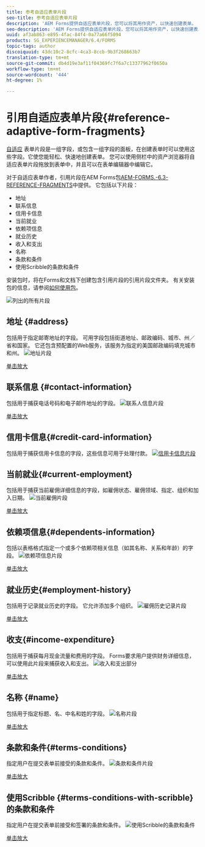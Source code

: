 ```yaml
---
title: 参考自适应表单片段
seo-title: 参考自适应表单片段
description: 'AEM Forms提供自适应表单片段，您可以将其用作资产，以快速创建表单。 '
seo-description: 'AEM Forms提供自适应表单片段，您可以将其用作资产，以快速创建表单。 '
uuid: af3ab863-e895-4fac-84f4-0a77a66f5094
products: SG_EXPERIENCEMANAGER/6.4/FORMS
topic-tags: author
discoiquuid: 43dc10c2-8cfc-4ca3-8ccb-9b3f268663b7
translation-type: tm+mt
source-git-commit: db4d19e3af11f04369fc7f6a7c13377962f0650a
workflow-type: tm+mt
source-wordcount: '444'
ht-degree: 1%

---
```



# 引用自适应表单片段{#reference-adaptive-form-fragments}

[自适应](/help/forms/using/adaptive-form-fragments.md) 表单片段是一组字段，或包含一组字段的面板，在创建表单时可以使用这些字段。它使您能轻松、快速地创建表单。 您可以使用侧栏中的资产浏览器将自适应表单片段拖放到表单中，并且可以在表单编辑器中编辑它。

对于自适应表单作者，引用片段在AEM Forms包[AEM-FORMS.-6.3-REFERENCE-FRAGMENTS](https://www.adobeaemcloud.com/content/marketplace/marketplaceProxy.html?packagePath=/content/companies/public/adobe/packages/cq630/fd/AEM-FORMS-6.3-REFERENCE-FRAGMENTS)中提供。 它包括以下片段：

* 地址
* 联系信息
* 信用卡信息
* 当前就业
* 依赖项信息
* 就业历史
* 收入和支出
* 名称
* 条款和条件
* 使用Scribble的条款和条件

安装包时，将在Forms和文档下创建包含引用片段的引用片段文件夹。 有关安装包的信息，请参阅[如何使用包](/help/sites-administering/package-manager.md)。

![列出的所有片段](assets/ootb-frags.png)

## 地址 {#address}

包括用于指定邮寄地址的字段。 可用字段包括街道地址、邮政编码、城市、州／省和国家。 它还包含预配置的Web服务，该服务为指定的美国邮政编码填充城市和州。
![地址片段](assets/address.png)

[单击放大](assets/address.png)

## 联系信息 {#contact-information}

包括用于捕获电话号码和电子邮件地址的字段。
![联系人信息片段](assets/contact-info.png)

[单击放大](assets/contact-info-1.png)

## 信用卡信息{#credit-card-information}

包括用于捕获信用卡信息的字段，这些信息可用于处理付款。
[ ![信用卡信息片段](assets/cc-info.png)](assets/cc-info-1.png)

## 当前就业{#current-employment}

包括用于捕获当前雇佣详细信息的字段，如雇佣状态、雇佣领域、指定、组织和加入日期。
![当前雇佣片段](assets/current-emp.png)

[单击放大](assets/current-emp-1.png)

## 依赖项信息{#dependents-information}

包括以表格格式指定一个或多个依赖项相关信息（如其名称、关系和年龄）的字段。
![依赖项信息片段](assets/dependents-info.png)

[单击放大](assets/dependents-info-1.png)

## 就业历史{#employment-history}

包括用于记录就业历史的字段。 它允许添加多个组织。
![雇佣历史记录片段](assets/emp-history.png)

[单击放大](assets/emp-history-1.png)

## 收支{#income-expenditure}

包括用于捕获每月现金流量和费用的字段。 Forms要求用户提供财务详细信息，可以使用此片段来捕获收入和支出。
![收入和支出部分](assets/income.png)

[单击放大](assets/income-1.png)

## 名称 {#name}

包括用于指定标题、名、中名和姓的字段。
![名称片段](assets/name.png)

[单击放大](assets/name-1.png)

## 条款和条件{#terms-conditions}

指定用户在提交表单前接受的条款和条件。
![条款和条件片段](assets/tnc.png)

[单击放大](assets/tnc-1.png)

## 使用Scribble {#terms-conditions-with-scribble}的条款和条件

指定用户在提交表单前接受和签署的条款和条件。
![使用Scribble的条款和条件](assets/tnc-scribble.png)

[单击放大](assets/tnc-scribble-1.png)